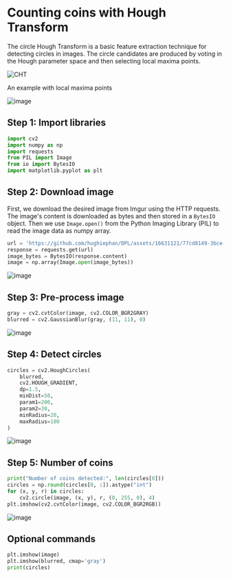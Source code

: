 # Counting coins with Hough Transform

The circle Hough Transform is a basic feature extraction technique for detecting circles in images. The circle candidates are produced by voting in the Hough parameter space and then selecting local maxima points.

![CHT](https://github.com/hughiephan/DPL/assets/16631121/3335891a-323e-4498-8cb4-bbd423034be0)

An example with local maxima points

![image](https://github.com/hughiephan/DPL/assets/16631121/5e621a46-19ec-4238-b33b-fdd03283bc7e)

## Step 1: Import libraries

```python
import cv2
import numpy as np
import requests
from PIL import Image
from io import BytesIO
import matplotlib.pyplot as plt
```

## Step 2: Download image

First, we download the desired image from Imgur using the HTTP requests. The image's content is downloaded as bytes and then stored in a `BytesIO` object. Then we use `Image.open()` from the Python Imaging Library (PIL) to read the image data as numpy array.

```python
url = 'https://github.com/hughiephan/DPL/assets/16631121/77cd8149-3bce-433e-ac00-c13057a6dcec'
response = requests.get(url)
image_bytes = BytesIO(response.content)
image = np.array(Image.open(image_bytes))
```

![image](https://github.com/hughiephan/DPL/assets/16631121/77cd8149-3bce-433e-ac00-c13057a6dcec)

## Step 3: Pre-process image
```python
gray = cv2.cvtColor(image, cv2.COLOR_BGR2GRAY)
blurred = cv2.GaussianBlur(gray, (11, 11), 0)
```

![image](https://github.com/hughiephan/DPL/assets/16631121/c05eceec-462c-4a27-98cd-58da555a6204)

## Step 4: Detect circles
```python
circles = cv2.HoughCircles(
    blurred,
    cv2.HOUGH_GRADIENT,
    dp=1.5,
    minDist=50,
    param1=200,
    param2=30,
    minRadius=20,
    maxRadius=100
)
```

![image](https://github.com/hughiephan/DPL/assets/16631121/80800481-3f6e-4a02-a2ad-8abe5271af61)

## Step 5: Number of coins
```python
print("Number of coins detected:", len(circles[0]))
circles = np.round(circles[0, :]).astype("int")
for (x, y, r) in circles:
    cv2.circle(image, (x, y), r, (0, 255, 0), 4)
plt.imshow(cv2.cvtColor(image, cv2.COLOR_BGR2RGB))
```

![image](https://github.com/hughiephan/DPL/assets/16631121/dd9ead59-5aa0-42e0-aee7-1c73ee25f890)

## Optional commands
```python
plt.imshow(image)
plt.imshow(blurred, cmap='gray')
print(circles)
